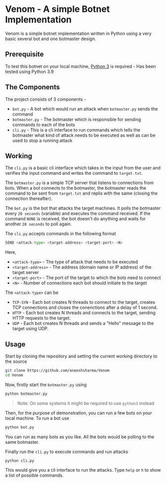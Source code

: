 # Venom - A simple Botnet Implementation

Venom is a simple botnet implementation written in Python using a very basic
several bot and one botmaster design.

## Prerequisite

To test this botnet on your local machine, [Python 3](https://www.python.org/)
is required - Has been tested using Python 3.9

## The Components

The project consists of 3 components -

- `bot.py` - A bot which would run an attack when `botmaster.py` sends the
             command
- `botmaster.py` - The botmaster which is responsible for sending commands
                   to each of the bots
- `cli.py` - This is a cli interface to run commands which tells the botmaster
             what kind of attack needs to be executed as well as can be used to
             stop a running attack

## Working

The `cli.py` is a basic cli interface which takes in the input from the user
and verifies the input command and writes the command to `target.txt`.

The `botmaster.py` is a simple TCP server that listens to connections from bots.
When a bot connects to the botmaster, the botmaster reads the command to be sent
from `target.txt` and replis with the same (closing the connection thereafter).

The `bot.py` is the bot that attacks the target machines. It polls the botmaster
every `20 seconds` (variable) and executes the command received. If the command
`NONE` is received, the bot doesn't do anything and waits for another `20 seconds`
to poll again.

The `cli.py` accepts commands in the following format

```python
SEND <attack-type> <target-address> <target-port> <N>
```

Here,

- `<attack-type>` - The type of attack that needs to be executed
- `<target-address>` - The address (domain name or IP address) of the target server
- `<target-port>` - The port of the target to which the bots need to connect
- `<N>` - Number of connections each bot should initiate to the target

The `<attack-type>` can be

- `TCP-SYN` - Each bot creates N threads to connect to the target, creates TCP
              connections and closes the conenctions after a delay of 1 second.
- `HTTP` - Each bot creates N threads and connects to the target, sending HTTP
           requests to the target.
- `UDP` - Each bot creates N threads and sends a "Hello" message to the target
          using UDP.

## Usage

Start by cloning the repository and setting the current working directory
to the source

```bash
git clone https://github.com/aneeshsharma/Venom
cd Venom
```

Now, firstly start the `botmaster.py` using

```bash
python botmaster.py
```

> Note: On some systems it might be required to use `python3` instead

Then, for the purpose of demonstration, you can run a few bots on your local
machine. To run a bot use

```bash
python bot.py
```

You can run as many bots as you like. All the bots would be polling to the same
botmaster.

Finally run the `cli.py` to execute commands and run attacks

```bash
python cli.py
```

This would give you a cli interface to run the attacks. Type `help` or `h` to
show a list of possible commands.

